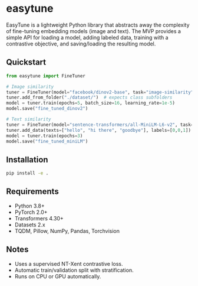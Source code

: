 # easytune

EasyTune is a lightweight Python library that abstracts away the complexity of fine-tuning embedding models (image and text). The MVP provides a simple API for loading a model, adding labeled data, training with a contrastive objective, and saving/loading the resulting model.

## Quickstart

```python
from easytune import FineTuner

# Image similarity
tuner = FineTuner(model="facebook/dinov2-base", task="image-similarity")
tuner.add_from_folder("./dataset/")  # expects class subfolders
model = tuner.train(epochs=5, batch_size=16, learning_rate=1e-5)
model.save("fine_tuned_dinov2")

# Text similarity
tuner = FineTuner(model="sentence-transformers/all-MiniLM-L6-v2", task="text-similarity")
tuner.add_data(texts=["hello", "hi there", "goodbye"], labels=[0,0,1])
model = tuner.train(epochs=3)
model.save("fine_tuned_miniLM")
```

## Installation

```bash
pip install -e .
```

## Requirements
- Python 3.8+
- PyTorch 2.0+
- Transformers 4.30+
- Datasets 2.x
- TQDM, Pillow, NumPy, Pandas, Torchvision

## Notes
- Uses a supervised NT-Xent contrastive loss.
- Automatic train/validation split with stratification.
- Runs on CPU or GPU automatically.
